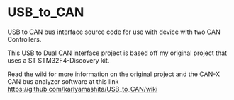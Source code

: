 # USB_to_CAN
USB to CAN bus interface source code for use with device with two CAN Controllers.

This USB to Dual CAN interface project is based off my original project that uses a ST STM32F4-Discovery kit. 

Read the wiki for more information on the original project and the CAN-X CAN bus analyzer software at this link https://github.com/karlyamashita/USB_to_CAN/wiki


